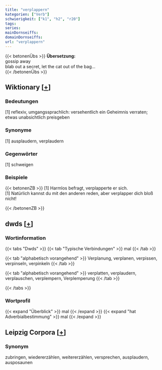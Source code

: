 ```yaml
---
title: "verplappern"
kategorien: ["Verb"]
schwierigkeit: ["k1", "h2", "r20"]
tags:
series:
mainDornseiffs:
domainDornseiffs:
url: "verplappern"
---
```


{{< betonenÜbs >}}
**Übersetzung:**  
gossip  away  
blab out a secret, let the cat out of the bag...  
{{< /betonenÜbs >}}

## Wiktionary [[+](https://de.wiktionary.org/wiki/verplappern)]

### Bedeutungen
[1] reflexiv, umgangssprachlich: versehentlich ein Geheimnis verraten; etwas unabsichtlich preisgeben  

### Synonyme
[1] ausplaudern, verplaudern  

### Gegenwörter
[1] schweigen  

### Beispiele
{{< betonenZB >}}
[1] Harmlos befragt, verplapperte er sich.  
[1] Natürlich kannst du mit den anderen reden, aber verplapper dich bloß nicht!  

{{< /betonenZB >}}


## dwds [[+](https://www.dwds.de/wb/verplappern)]

### Wortinformation
{{< tabs "Dwds" >}}
{{< tab "Typische Verbindungen" >}}
mal
{{< /tab >}}

{{< tab "alphabetisch vorangehend" >}}
Verplanung, verplanen, verpissen, verpinseln, verpinkeln
{{< /tab >}}

{{< tab "alphabetisch vorangehend" >}}
verplatten, verplaudern, verplauschen, verplempern, Verplemperung
{{< /tab >}}

{{< /tabs >}}

### Wortprofil
{{< expand "Überblick" >}} mal {{< /expand >}}
{{< expand "hat Adverbialbestimmung" >}} mal {{< /expand >}}

## Leipzig Corpora [[+](https://corpora.uni-leipzig.de/en/res?word=verplappern&corpusId=deu_newscrawl-public_2018)]


### Synonym
zubringen, wiedererzählen, weitererzählen, versprechen, ausplaudern, ausposaunen


